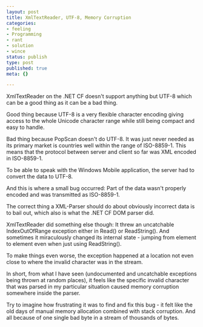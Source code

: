 ```yaml
---
layout: post
title: XmlTextReader, UTF-8, Memory Corruption
categories:
- feeling
- Programming
- rant
- solution
- wince
status: publish
type: post
published: true
meta: {}

---
```

<p>XmlTextReader on the .NET CF doesn't support anything but UTF-8 which can be a good thing as it can be a bad thing.</p>
<p>Good thing because UTF-8 is a very flexible character encoding giving access to the whole Unicode character range while still being compact and easy to handle.</p>
<p>Bad thing because PopScan doesn't do UTF-8. It was just never needed as its primary market is countries well within the range of ISO-8859-1. This means that the protocol between server and client so far was XML encoded in ISO-8859-1.</p>
<p>To be able to speak with the Windows Mobile application, the server had to convert the data to UTF-8.</p>
<p>And this is where a small bug occurred: Part of the data wasn't properly encoded and was transmitted as ISO-8859-1.</p>
<p>The correct thing a XML-Parser should do about obviously incorrect data is to bail out, which also is what the .NET CF DOM parser did.</p>
<p>XmlTextReader did something else though: It threw an uncatchable IndexOutOfRange exception either in Read() or ReadString(). And sometimes it miraculously changed its internal state - jumping from element to element even when just using ReadString().</p>
<p>To make things even worse, the exception happened at a location not even close to where the invalid character was in the stream.</p>
<p>In short, from what I have seen (undocumented and uncatchable exceptions being thrown at random places), it feels like the specific invalid character that was parsed in my particular situation caused memory corruption somewhere inside the parser.</p>
<p>Try to imagine how frustrating it was to find and fix this bug - it felt like the old days of manual memory allocation combined with stack corruption. And all because of one single bad byte in a stream of thousands of bytes.</p>
